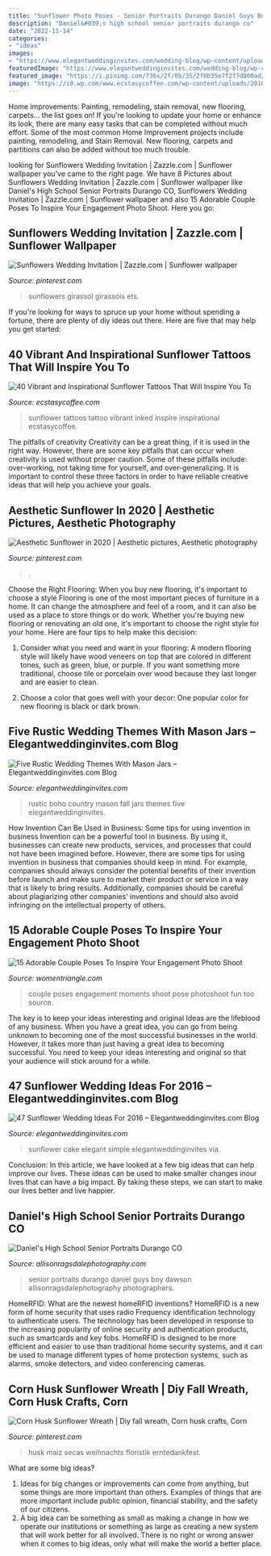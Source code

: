 ```yaml
---
title: "Sunflower Photo Poses - Senior Portraits Durango Daniel Guys Boy Dawson Allisonragsdalephotography Photographers"
description: "Daniel&#039;s high school senior portraits durango co"
date: "2022-11-14"
categories:
- "ideas"
images:
- "https://www.elegantweddinginvites.com/wedding-blog/wp-content/uploads/2016/07/country-rustic-fall-boho-wedding-ideas.jpg"
featuredImage: "https://www.elegantweddinginvites.com/wedding-blog/wp-content/uploads/2015/12/elegant-simple-wedding-cake-with-sunflower-and-wooden-stand.jpg"
featured_image: "https://i.pinimg.com/736x/2f/0b/35/2f0b35e7f2f7d800ad2449957a4eee15.jpg"
image: "https://i0.wp.com/www.ecstasycoffee.com/wp-content/uploads/2016/09/Sunflower-tattoo-design-3.jpg"
---
```



Home improvements: Painting, remodeling, stain removal, new flooring, carpets... the list goes on!
If you're looking to update your home or enhance its look, there are many easy tasks that can be completed without much effort. Some of the most common Home Improvement projects include painting, remodeling, and Stain Removal. New flooring, carpets and partitions can also be added without too much trouble.

	

		
looking for Sunflowers Wedding Invitation | Zazzle.com | Sunflower wallpaper you've came to the right page. We have 8 Pictures about Sunflowers Wedding Invitation | Zazzle.com | Sunflower wallpaper like Daniel&#039;s High School Senior Portraits Durango CO, Sunflowers Wedding Invitation | Zazzle.com | Sunflower wallpaper and also 15 Adorable Couple Poses To Inspire Your Engagement Photo Shoot. Here you go:
		
    
## Sunflowers Wedding Invitation | Zazzle.com | Sunflower Wallpaper

<img loading=lazy src="https://i.pinimg.com/736x/2f/0b/35/2f0b35e7f2f7d800ad2449957a4eee15.jpg" onerror="this.onerror=null;this.src='https://tse3.mm.bing.net/th?id=OIP.tjTmn-5jWFS9FYkocopNFgAAAA&amp;pid=15.1';" alt="Sunflowers Wedding Invitation | Zazzle.com | Sunflower wallpaper">

_Source: pinterest.com_

>sunflowers girassol girassóis ets. 

	

If you're looking for ways to spruce up your home without spending a fortune, there are plenty of diy ideas out there. Here are five that may help you get started: 

    
## 40 Vibrant And Inspirational Sunflower Tattoos That Will Inspire You To

<img loading=lazy src="https://i0.wp.com/www.ecstasycoffee.com/wp-content/uploads/2016/09/Sunflower-tattoo-design-3.jpg" onerror="this.onerror=null;this.src='https://tse1.mm.bing.net/th?id=OIP.rxA2aG1ws8zyeI5s6aZiQwHaJ4&amp;pid=15.1';" alt="40 Vibrant and Inspirational Sunflower Tattoos That Will Inspire You To">

_Source: ecstasycoffee.com_

>sunflower tattoos tattoo vibrant inked inspire inspirational ecstasycoffee. 

	

The pitfalls of creativity
Creativity can be a great thing, if it is used in the right way. However, there are some key pitfalls that can occur when creativity is used without proper caution. Some of these pitfalls include: over-working, not taking time for yourself, and over-generalizing. It is important to control these three factors in order to have reliable creative ideas that will help you achieve your goals.

    
## Aesthetic Sunflower In 2020 | Aesthetic Pictures, Aesthetic Photography

<img loading=lazy src="https://i.pinimg.com/736x/4e/5b/9a/4e5b9a1920a8b982ef62a12327822d62.jpg" onerror="this.onerror=null;this.src='https://tse1.mm.bing.net/th?id=OIP.05gd9ISCtfw785NAuHSGNwHaMF&amp;pid=15.1';" alt="Aesthetic Sunflower in 2020 | Aesthetic pictures, Aesthetic photography">

_Source: pinterest.com_

>. 

	

Choose the Right Flooring: When you buy new flooring, it's important to choose a style
Flooring is one of the most important pieces of furniture in a home. It can change the atmosphere and feel of a room, and it can also be used as a place to store things or do work. Whether you're buying new flooring or renovating an old one, it's important to choose the right style for your home. Here are four tips to help make this decision: 
1. Consider what you need and want in your flooring: A modern flooring style will likely have wood veneers on top that are colored in different tones, such as green, blue, or purple. If you want something more traditional, choose tile or porcelain over wood because they last longer and are easier to clean. 

2. Choose a color that goes well with your decor: One popular color for new flooring is black or dark brown.

    
## Five Rustic Wedding Themes With Mason Jars – Elegantweddinginvites.com Blog

<img loading=lazy src="https://www.elegantweddinginvites.com/wedding-blog/wp-content/uploads/2016/07/country-rustic-fall-boho-wedding-ideas.jpg" onerror="this.onerror=null;this.src='https://tse2.mm.bing.net/th?id=OIP.ypchBorqgCUIt6YkFGi5AAHaO3&amp;pid=15.1';" alt="Five Rustic Wedding Themes With Mason Jars – Elegantweddinginvites.com Blog">

_Source: elegantweddinginvites.com_

>rustic boho country mason fall jars themes five elegantweddinginvites. 

	

How Invention Can Be Used in Business: Some tips for using invention in business
Invention can be a powerful tool in business. By using it, businesses can create new products, services, and processes that could not have been imagined before. However, there are some tips for using invention in business that companies should keep in mind. For example, companies should always consider the potential benefits of their invention before launch and make sure to market their product or service in a way that is likely to bring results. Additionally, companies should be careful about plagiarizing other companies’ inventions and should also avoid infringing on the intellectual property of others.

    
## 15 Adorable Couple Poses To Inspire Your Engagement Photo Shoot

<img loading=lazy src="https://www.womentriangle.com/wp-content/uploads/2016/07/chilling-moments.jpg" onerror="this.onerror=null;this.src='https://tse2.mm.bing.net/th?id=OIP.KA-NfKEm_FX8jFpSRKJGJgHaLH&amp;pid=15.1';" alt="15 Adorable Couple Poses To Inspire Your Engagement Photo Shoot">

_Source: womentriangle.com_

>couple poses engagement moments shoot pose photoshoot fun too source. 

	

The key is to keep your ideas interesting and original
Ideas are the lifeblood of any business. When you have a great idea, you can go from being unknown to becoming one of the most successful businesses in the world. However, it takes more than just having a great idea to becoming successful. You need to keep your ideas interesting and original so that your audience will stick around for a while.

    
## 47 Sunflower Wedding Ideas For 2016 – Elegantweddinginvites.com Blog

<img loading=lazy src="https://www.elegantweddinginvites.com/wedding-blog/wp-content/uploads/2015/12/elegant-simple-wedding-cake-with-sunflower-and-wooden-stand.jpg" onerror="this.onerror=null;this.src='https://tse2.mm.bing.net/th?id=OIP.VxjDUxfYH4X7YxrYkn3ZUgHaLH&amp;pid=15.1';" alt="47 Sunflower Wedding Ideas For 2016 – Elegantweddinginvites.com Blog">

_Source: elegantweddinginvites.com_

>sunflower cake elegant simple elegantweddinginvites via. 

	

Conclusion:
In this article, we have looked at a few big ideas that can help improve our lives. These ideas can be used to make smaller changes inour lives that can have a big impact. By taking these steps, we can start to make our lives better and live happier.

    
## Daniel&#039;s High School Senior Portraits Durango CO

<img loading=lazy src="http://allisonragsdalephotography.com/wp-content/uploads/2014/12/DSC5309.jpg" onerror="this.onerror=null;this.src='https://tse1.mm.bing.net/th?id=OIP.IVuEEQ1KTgzssfLC9Mls5QHaLI&amp;pid=15.1';" alt="Daniel&#039;s High School Senior Portraits Durango CO">

_Source: allisonragsdalephotography.com_

>senior portraits durango daniel guys boy dawson allisonragsdalephotography photographers. 

	

HomeRFID: What are the newest homeRFID inventions?
HomeRFID is a new form of home security that uses radio Frequency identification technology to authenticate users. The technology has been developed in response to the increasing popularity of online security and authentication products, such as smartcards and key fobs. HomeRFID is designed to be more efficient and easier to use than traditional home security systems, and it can be used to manage different types of home protection systems, such as alarms, smoke detectors, and video conferencing cameras.

    
## Corn Husk Sunflower Wreath | Diy Fall Wreath, Corn Husk Crafts, Corn

<img loading=lazy src="https://i.pinimg.com/736x/cc/62/d4/cc62d4d91550f0ed26f201f9cd311006.jpg" onerror="this.onerror=null;this.src='https://tse4.mm.bing.net/th?id=OIP.66ZdsdYjZEWSnQNzsGDEUAHaJ3&amp;pid=15.1';" alt="Corn Husk Sunflower Wreath | Diy fall wreath, Corn husk crafts, Corn">

_Source: pinterest.com_

>husk maiz secas weihnachts floristik erntedankfest. 

	

What are some big ideas?
1. Ideas for big changes or improvements can come from anything, but some things are more important than others. Examples of things that are more important include public opinion, financial stability, and the safety of our citizens.
2. A big idea can be something as small as making a change in how we operate our institutions or something as large as creating a new system that will work better for all involved. There is no right or wrong answer when it comes to big ideas, only what will make the world a better place.

